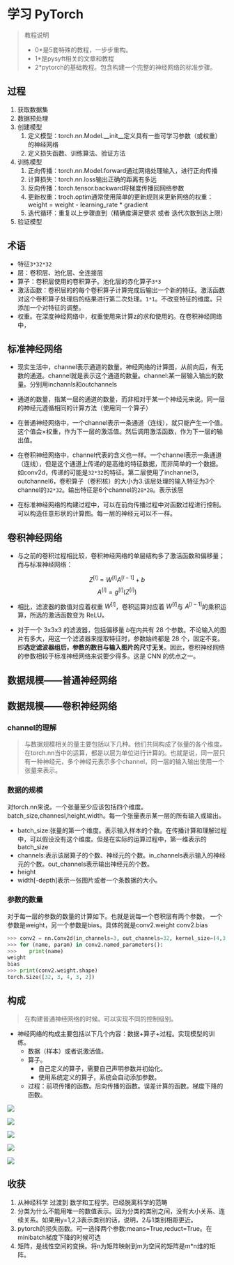# 学习 PyTorch

> 教程说明
> * 0*是5套特殊的教程，一步步重构。
> * 1*是pysyft相关的文章和教程
> * 2*pytorch的基础教程。包含构建一个完整的神经网络的标准步骤。


## 过程

1. 获取数据集
2. 数据预处理
3. 创建模型
   1. 定义模型：torch.nn.Model.__init__定义具有一些可学习参数（或权重）的神经网络
   2. 定义损失函数、训练算法、验证方法
4. 训练模型
   1. 正向传播：torch.nn.Model.forward通过网络处理输入，进行正向传播
   2. 计算损失：torch.nn.loss输出正确的距离有多远
   3. 反向传播：torch.tensor.backward将梯度传播回网络参数
   4. 更新权重：troch.optim通常使用简单的更新规则来更新网络的权重：weight = weight - learning_rate * gradient
   5. 迭代循环：重复以上步骤直到（精确度满足要求 或者 迭代次数到达上限）
5. 验证模型


## 术语

* 特征`3*32*32`
* 层：卷积层、池化层、全连接层
* 算子：卷积层使用的卷积算子。池化层的赤化算子`3*3`
* 激活函数：卷积层的的每个卷积算子计算完成后输出一个新的特征。激活函数对这个卷积算子处理后的结果进行第二次处理。`1*1`。不改变特征的维度。只添加一个对特征的调整。
* 权重。在深度神经网络中，权重使用来计算z的求和使用的。在卷积神经网络中，



## 标准神经网络

* 现实生活中，channel表示通道的数量。神经网络的计算图，从前向后，有无数的通道。channel就是表示这个通道的数量。channel:某一层输入输出的数量。分别用inchannls和outchannels
* 通道的数量，指某一层的通道的数量，而非相对于某一个神经元来说。同一层的神经元遵循相同的计算方法（使用同一个算子）
* 在普通神经网络中，一个channel表示一条通道（连线），就只能产生一个值。这个值会×权重，作为下一层的激活值。然后调用激活函数，作为下一层的输出值。
* 在卷积神经网络中，channel代表的含义也一样。一个channel表示一条通道（连线），但是这个通道上传递的是高维的特征数据，而非简单的一个数据。如conv2d，传递的可能是`32*32`的特征。第二层使用了inchannel3，outchannel6，卷积算子（卷积核）的大小为3.该层处理的输入特征为3个channel的`32*32`。输出特征是6个channel的`28*28`。表示该层

* 在标准神经网络的构建过程中，可以在前向传播过程中对函数过程进行控制。可以构造任意形状的计算图。每一层的神经元可以不一样。


## 卷积神经网络


* 与之前的卷积过程相比较，卷积神经网络的单层结构多了激活函数和偏移量；而与标准神经网络：

$$Z^{[l]} = W^{[l]}A^{[l-1]}+b$$
$$A^{[l]} = g^{[l]}(Z^{[l]})$$

* 相比，滤波器的数值对应着权重 $W^{[l]}$，卷积运算对应着 $W^{[l]}$与 $A^{[l-1]}$的乘积运算，所选的激活函数变为 ReLU。

* 对于一个 3x3x3 的滤波器，包括偏移量 $b$在内共有 28 个参数。不论输入的图片有多大，用这一个滤波器来提取特征时，参数始终都是 28 个，固定不变。即**选定滤波器组后，参数的数目与输入图片的尺寸无关**。因此，卷积神经网络的参数相较于标准神经网络来说要少得多。这是 CNN 的优点之一。

## 数据规模——普通神经网络

## 数据规模——卷积神经网络

### channel的理解
> 与数据规模相关的量主要包括以下几种。他们共同构成了张量的各个维度。在torch.nn当中的运算，都是以层为单位进行计算的。也就是说，同一层只有一种神经元，多个神经元表示多个channel，同一层的输入输出使用一个张量来表示。

### 数据的规模
对torch.nn来说。一个张量至少应该包括四个维度。batch_size,channesl,height,width。每一个张量表示某一层的所有输入或输出。


* batch_size:张量的第一个维度。表示输入样本的个数。在传播计算和理解过程中，可以假设没有这个维度。但是在实际的运算过程中，第一维表示的batch_size
* channels:表示该层算子的个数、神经元的个数。in_channels表示输入的神经元的个数。out_channels表示输出神经元的个数。
* height
* width[-depth]表示一张图片或者一个条数据的大小。


### 参数的数量
对于每一层的参数的数量的计算如下。也就是说每一个卷积层有两个参数， 一个参数是weight，另一个参数是bias。具体的就是conv2.weight   conv2.bias

```py
>>> conv2 = nn.Conv2d(in_channels=3, out_channels=32, kernel_size=(4,3,2))
>>> for (name, param) in conv2.named_parameters():
>>>    print(name)
weight
bias
>>> print(conv2.weight.shape)
torch.Size([32, 3, 4, 3, 2])
```


## 构成

> 在构建普通神经网络的时候。可以实现不同的控制级别。

* 神经网络的构成主要包括以下几个内容：数据+算子+过程。实现模型的训练。
  * 数据（样本）或者说激活值。
  * 算子。
    * 自己定义的算子，需要自己声明参数并初始化。
    * 使用系统定义的算子，系统会自动添加参数。
  * 过程：前项传播的函数。后向传播的函数。误差计算的函数。梯度下降的函数。


![](image/2021-05-18-17-55-14.png)


![](image/2021-05-18-19-25-00.png)

![](image/2021-05-18-19-28-59.png)

![](image/2021-05-19-10-32-29.png)

![](image/2021-05-19-13-16-51.png)
## 收获

1. 从神经科学 过渡到 数学和工程学。已经脱离科学的范畴
2. 分类为什么不能用唯一的数值表示。因为分类的类别之间，没有大小关系、连续关系。如果用y=1,2,3表示类别的话，说明，2与1类别相距更近。
3. pytorch的损失函数。可一选择两个参数:means=True,reduct=True。在minibatch梯度下降的时候可选
4. 矩阵，是线性空间的变换。将n为矩阵映射到m为空间的矩阵是m*n维的矩阵。

